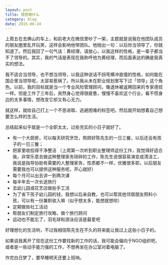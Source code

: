 ```yaml
---
layout: post
title: 我想做什么 
category: blog
date: 2015-08-24
---
```


上周五在去佛山的车上，和前老大在微信里吵了一架，主题就是说我在他团队成员的朋友圈里乱开玩笑，这样会影响他带团队。他抛出一句：以后你当领导了，你就知道了。然后我回了一句气话：黄经理，请放心，以我这样的性格，是一辈子都当不了领导的。其实，我的气话是表现在我称呼他为黄经理，而后面表达的确是我真实的想法。

我不适合当领导，也不想当领导，以我这种说话不拐弯横冲直撞的性格，如何能在国企里当领导呢，太容易惹祸了。所以我从未在职业规划里写下过「领导」这个角色。以前，我的目标就是当一个专业风险管理顾问，像退休被返聘回来的专家德叔一样。但是工作了三年后，突然身心觉得很疲惫，慢慢不喜欢这个行业，看不惯身边的太多事情，想改变它却又有心无力。

就这样，就给自己打上一个不思进取、逃避困难的标签吧。然后就开始想着自己想要怎么样的生活。

总结起来似乎就是一个全职太太，过些充实的小日子就好了。

- 有一个大厨房，可以每天研究烹饪，照顾好陈先生的一日三餐，以后还会有孩子的一日三餐；
- 把家里收拾得干净整洁
（上周第一次听到职业整理师这份工作，我觉得好适合我，非常乐意去做这种整理家务琐碎的工作，陈先生说很容易演变成清洁工，我说是指导协助有需要的人整理家务，性质都不一样，优雅很多耶，以后朋友需要我也可以提供这种服务呢，开心就好）
- 每个月可以出去讲一到两次课
- 每半年去一次长途旅行
- 去幼儿园或花艺店做些手工活
- 为了省下孩子幼儿园的钱，我想以后亲自教，也可以帮其他邻居朋友照料小孩，可以有一份兼职收入嘛（似乎想太多，能想就想呗）
- 定期做些社工活动
- 帮朋友们制定旅行攻略，做个旅行顾问
- 运动也不能忘了，羽毛球和游泳应该是最爱吧

好理想化的生活哟，不过我相信陈先生在不久的将来能让我过上这些小日子的。

如果说我离开了现在这份工作要找新的工作的话，我可能会偏向于NGO组织吧，或者是一些动手能力强的工作，不想再坐在办公室对着电脑了。

作完白日梦了，要早睡明天还要上班呐。

